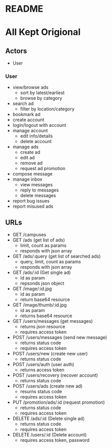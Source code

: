 # README #
# All Kept Origional #
## Actors ##
* User

### User ###
* view/browse ads
    * sort by latest/earliest
    * browse by category
* search ad
    * filter by location/category
* bookmark ad
* create account
* login/logout with account
* manage account
    * edit info/details
    * delete account
* manage ads
    * create ad
    * edit ad
    * remove ad
    * request ad promotion
* compose message
* manage inbox
    * view messages
    * reply to messages
    * delete messages
* report bug issues
* report misused ads

## URLs ##
* GET /campuses
* GET /ads (get list of ads)
    * limit, count as params
    * responds with json array
* GET /ads/:query (get list of searched ads)
    * query, limit, count as params
    * responds with json array
* GET /ads/:id (Get single ad)
    * id as param
    * repsonds json object
* GET /image/:id.jpg
    * id as param
    * return base64 resource
* GET /image/thumb/:id.jpg
    * id as param
    * returns base64 resource
* GET /users/messages (get messages)
    * returns json resource
    * requires access token
* POST /users/messages (send new message)
    * returns status code
    * requires access token
* POST /users/new (create new user)
    * returns status code
* POST /users/auth (user auth)
    * returns access token
* POST /users/recovery (recover account)
    * returns status code
* POST /users/ads (create new ad)
    * resurns status code
    * requires access token
* PUT /promotion/ads/:id (request promotion)
    * returns status code
    * requires access token
* DELETE /ads/:id (Delete single ad)
    * returns status code
    * requires access token
* DELETE /users/:id (Delete account)
    * requires access token, password